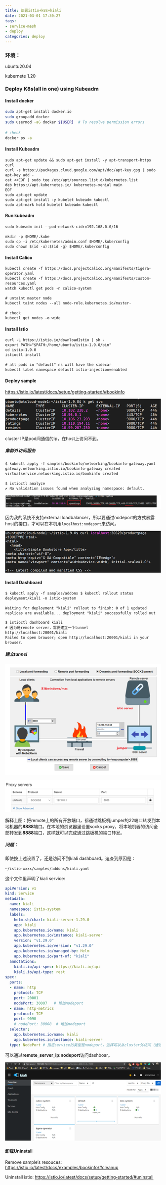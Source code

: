 ```yaml
---
title: 部署istio+k8s+kiali
date: 2021-03-01 17:30:27
tags:
- service-mesh
- deploy
categories: deploy
---
```




### 环境：

ubuntu20.04

kubernete 1.20



### Deploy K8s(all in one) using Kubeadm

#### Install docker 

```bash
sudo apt-get install docker.io
sudo groupadd docker
sudo usermod -aG docker ${USER}  # To resolve permission errors

# check 
docker ps -a
```

#### Install Kubeadm

```shell
sudo apt-get update && sudo apt-get install -y apt-transport-https curl
curl -s https://packages.cloud.google.com/apt/doc/apt-key.gpg | sudo apt-key add -
cat <<EOF | sudo tee /etc/apt/sources.list.d/kubernetes.list
deb https://apt.kubernetes.io/ kubernetes-xenial main
EOF
sudo apt-get update
sudo apt-get install -y kubelet kubeadm kubectl
sudo apt-mark hold kubelet kubeadm kubectl
```

#### Run kubeadm

```shell
sudo kubeadm init --pod-network-cidr=192.168.0.0/16

mkdir -p $HOME/.kube
sudo cp -i /etc/kubernetes/admin.conf $HOME/.kube/config
sudo chown $(id -u):$(id -g) $HOME/.kube/config
```
#### Install Calico

```shell
kubectl create -f https://docs.projectcalico.org/manifests/tigera-operator.yaml
kubectl create -f https://docs.projectcalico.org/manifests/custom-resources.yaml
watch kubectl get pods -n calico-system

# untaint master node
kubectl taint nodes --all node-role.kubernetes.io/master-

# check
kubectl get nodes -o wide
```

#### Install Istio

```shell
curl -L https://istio.io/downloadIstio | sh -
export PATH="$PATH:/home/ubuntu/istio-1.9.0/bin"
cd istio-1.9.0
istioctl install 

# all pods in "default" ns will have the sidecar
kubectl label namespace default istio-injection=enabled
```

#### Deploy sample

https://istio.io/latest/docs/setup/getting-started/#bookinfo

![image-20210303143623822](istio-deploy/image-20210303143623822.png)

cluster IP是pod间通信的ip，在host上访问不到。

##### 集群外访问服务

```shell
$ kubectl apply -f samples/bookinfo/networking/bookinfo-gateway.yaml
gateway.networking.istio.io/bookinfo-gateway created
virtualservice.networking.istio.io/bookinfo created

$ istioctl analyze
✔ No validation issues found when analyzing namespace: default.
```

![image-20210303144837821](istio-deploy/image-20210303144837821.png)

因为我的系统不支持external loadbalancer，所以要通过nodeport的方式暴露host的接口，才可以在本机用`localhost:nodeport`来访问。

<img src="istio-deploy/image-20210303144916013.png" alt="image-20210303144916013" style="zoom:80%;" />

#### Install Dashboard

```shell
$ kubectl apply -f samples/addons $ kubectl rollout status deployment/kiali -n istio-system

Waiting for deployment "kiali" rollout to finish: 0 of 1 updated replicas are available... deployment "kiali" successfully rolled out
```

 ```shell
$ istioctl dashboard kiali
# 因为是remote server，需要建立一个tunnel
http://localhost:20001/kiali
Failed to open browser; open http://localhost:20001/kiali in your browser.

 ```

##### 建立tunnel

![image-20210303145356395](istio-deploy/image-20210303145356395.png)

![image-20210303145757231](istio-deploy/image-20210303145757231.png)

解释上图：把remote上的所有开放端口，都通过跳板机jumper的22端口转发到本地机器的**8888**端口。在本地的浏览器里设置socks proxy，将本地机器的访问全部转发到**8888**端口，这样就可以完成通过跳板机的端口转发。

##### 问题：

即使按上述设置了，还是访问不到kiali dashboard。追查到原因是：

`~/istio-xxxx/samples/addons/kiali.yaml`

这个文件里声明了kiali service:

```yaml
apiVersion: v1
kind: Service
metadata:
  name: kiali
  namespace: istio-system
  labels:
    helm.sh/chart: kiali-server-1.29.0
    app: kiali
    app.kubernetes.io/name: kiali
    app.kubernetes.io/instance: kiali-server
    version: "v1.29.0"
    app.kubernetes.io/version: "v1.29.0"
    app.kubernetes.io/managed-by: Helm
    app.kubernetes.io/part-of: "kiali"
  annotations:
    kiali.io/api-spec: https://kiali.io/api
    kiali.io/api-type: rest
spec:
  ports:
  - name: http
    protocol: TCP
    port: 20001
    nodePort: 30007   # 增加nodeport
  - name: http-metrics
    protocol: TCP
    port: 9090
    # nodePort: 30008  # 增加nodeport
  selector:
    app.kubernetes.io/name: kiali
    app.kubernetes.io/instance: kiali-server
  type: NodePort # 指定service的类型是nodeport，这样可以从cluster外访问（通过hostip/locahost）
```



可以通过**remote_server_ip:nodeport**访问dashboar。

![image-20210303151337851](istio-deploy/image-20210303151337851.png)



#### 卸载Uninstall

Remove sample‘s resouces: https://istio.io/latest/docs/examples/bookinfo/#cleanup

Uninstall istio: https://istio.io/latest/docs/setup/getting-started/#uninstall